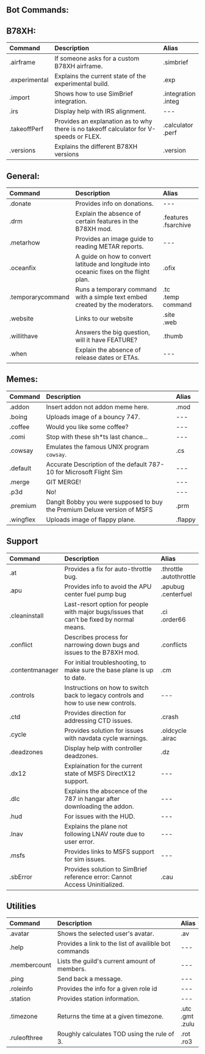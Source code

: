 ## Bot Commands:

## B78XH:

| Command       | Description                                                                            | Alias                    |
| :------------ | :------------------------------------------------------------------------------------- | :----------------------- |
| .airframe     | If someone asks for a custom B78XH airframe.                                           | .simbrief                |
| .experimental | Explains the current state of the experimental build.                                  | .exp                     |
| .import       | Shows how to use SimBrief integration.                                                 | .integration <br> .integ |
| .irs          | Display help with IRS alignment.                                                       | ---                      |
| .takeoffPerf  | Provides an explanation as to why there is no takeoff calculator for V-speeds or FLEX. | .calculator <br> .perf   |
| .versions     | Explains the different B78XH versions                                                  | .version                 |

## General:

| Command           | Description                                                                             | Alias                     |
| :---------------- | :-------------------------------------------------------------------------------------- | :------------------------ |
| .donate           | Provides info on donations.                                                             | ---                       |
| .drm              | Explain the absence of certain features in the B78XH mod.                               | .features <br> .fsarchive |
| .metarhow         | Provides an image guide to reading METAR reports.                                       | ---                       |
| .oceanfix         | A guide on how to convert latitude and longitude into oceanic fixes on the flight plan. | .ofix                     |
| .temporarycommand | Runs a temporary command with a simple text embed created by the moderators.            | .tc <br> .temp command    |
| .website          | Links to our website                                                                    | .site <br> .web           |
| .willithave       | Answers the big question, will it have FEATURE?                                         | .thumb                    |
| .when             | Explain the absence of release dates or ETAs.                                           | ---                       |

## Memes:

| Command   | Description                                                              | Alias   |
| :-------- | :----------------------------------------------------------------------- | :------ |
| .addon    | Insert addon not addon meme here.                                        | .mod    |
| .boing    | Uploads image of a bouncy 747.                                           | ---     |
| .coffee   | Would you like some coffee?                                              | ---     |
| .comi     | Stop with these sh*ts last chance...                                     | ---     |
| .cowsay   | Emulates the famous UNIX program `cowsay`.                               | .cs     |
| .default  | Accurate Description of the default 787-10 for Microsoft Flight Sim      | ---     |
| .merge    | GIT MERGE!                                                               | ---     |
| .p3d      | No!                                                                      | ---     |
| .premium  | Dangit Bobby you were supposed to buy the Premium Deluxe version of MSFS | .prm    |
| .wingflex | Uploads image of flappy plane.                                           | .flappy |

## Support

| Command         | Description                                                                               | Alias                        |
| :-------------- | :---------------------------------------------------------------------------------------- | :--------------------------- |
| .at             | Provides a fix for auto-throttle bug.                                                     | .throttle <br> .autothrottle |
| .apu            | Provides info to avoid the APU center fuel pump bug                                       | .apubug <br> .centerfuel     |
| .cleaninstall   | Last-resort option for people with major bugs/issues that can't be fixed by normal means. | .ci <br> .order66            |
| .conflict       | Describes process for narrowing down bugs and issues to the B78XH mod.                    | .conflicts                   |
| .contentmanager | For initial troubleshooting, to make sure the base plane is up to date.                   | .cm                          |
| .controls       | Instructions on how to switch back to legacy controls and how to use new controls.        | ---                          |
| .ctd            | Provides direction for addressing CTD issues.                                             | .crash                       |
| .cycle          | Provides solution for issues with navdata cycle warnings.                                 | .oldcycle <br> .airac        |
| .deadzones      | Display help with controller deadzones.                                                   | .dz                          |
| .dx12           | Explaination for the current state of MSFS DirectX12 support.                             | ---                          |
| .dlc            | Explains the abscence of the 787 in hangar after downloading the addon.                   | ---                          |
| .hud            | For issues with the HUD.                                                                  | ---                          |
| .lnav           | Explains the plane not following LNAV route due to user error.                            | ---                          |
| .msfs           | Provides links to MSFS support for sim issues.                                            | ---                          |
| .sbError        | Provides solution to SimBrief reference error: Cannot Access Uninitialized.               | .cau                         |

## Utilities

| Command      | Description                                           | Alias                     |
| :----------- | :---------------------------------------------------- | :------------------------ |
| .avatar      | Shows the selected user's avatar.                     | .av                       |
| .help        | Provides a link to the list of availible bot commands | ---                       |
| .membercount | Lists the guild's current amount of members.          | ---                       |
| .ping        | Send back a message.                                  | ---                       |
| .roleinfo    | Provides the info for a given role id                 | ---                       |
| .station     | Provides station information.                         | ---                       |
| .timezone    | Returns the time at a given timezone.                 | .utc <br> .gmt <br> .zulu |
| .ruleofthree | Roughly calculates TOD using the rule of 3.           | .rot <br> .ro3            |
